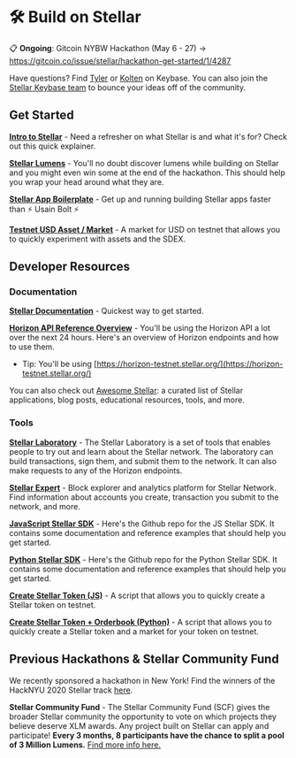 # 🛠️ Build on Stellar 

📋 **Ongoing**: Gitcoin NYBW Hackathon (May 6 - 27) → https://gitcoin.co/issue/stellar/hackathon-get-started/1/4287

Have questions? Find [Tyler](https://keybase.io/tyvdh) or [Kolten](https://keybase.io/kolten) on Keybase. You can also join the [Stellar Keybase team](https://keybase.io/team/stellar.public) to bounce your ideas off of the community. 

## Get Started

[**Intro to Stellar**](https://stellar.org/learn/intro-to-stellar) - Need a refresher on what Stellar is and what it's for? Check out this quick explainer.

[**Stellar Lumens**](https://stellar.org/lumens) - You'll no doubt discover lumens while building on Stellar and you might even win some at the end of the hackathon. This should help you wrap your head around what they are.

[**Stellar App Boilerplate**](https://github.com/tyvdh/hack-stellar) - Get up and running building Stellar apps faster than ⚡️ Usain Bolt ⚡️

[**Testnet USD Asset / Market**](https://stellar.expert/explorer/testnet/asset/USD-GDSWUOFTA4FBM53FVCF7LAU37BCA2H4DUSU2ZXDVKXSVLV7L5KCY3VVA?filter=orderbook) - A market for USD on testnet that allows you to quickly experiment with assets and the SDEX. 

## Developer Resources

### Documentation 

[**Stellar Documentation**](https://developers.stellar.org/docs/) - Quickest way to get started. 

[**Horizon API Reference Overview**](https://www.stellar.org/developers/reference/) - You'll be using the Horizon API a lot over the next 24 hours. Here's an overview of Horizon endpoints and how to use them.
  - Tip: You'll be using [https://horizon-testnet.stellar.org/](https://horizon-testnet.stellar.org/) 
  
You can also check out [Awesome Stellar](https://github.com/koltenb/awesome-stellar): a curated list of Stellar applications, blog posts, educational resources, tools, and more. 

### Tools
[**Stellar Laboratory**](https://www.stellar.org/laboratory/) - The Stellar Laboratory is a set of tools that enables people to try out and learn about the Stellar network. The laboratory can build transactions, sign them, and submit them to the network. It can also make requests to any of the Horizon endpoints.

[**Stellar Expert**](https://stellar.expert/explorer/public) - Block explorer and analytics platform for Stellar Network. Find information about accounts you create, transaction you submit to the network, and more. 

[**JavaScript Stellar SDK**](https://github.com/stellar/js-stellar-sdk) - Here's the Github repo for the JS Stellar SDK. It contains some documentation and reference examples that should help you get started.

[**Python Stellar SDK**](https://github.com/StellarCN/py-stellar-base) - Here's the Github repo for the Python Stellar SDK. It contains some documentation and reference examples that should help you get started.

[**Create Stellar Token (JS)**](https://github.com/msfeldstein/create-stellar-token) - A script that allows you to quickly create a Stellar token on testnet.

[**Create Stellar Token + Orderbook (Python)**](https://github.com/koltenb/stellar-asset-issuer-script) - A script that allows you to quickly create a Stellar token and a market for your token on testnet. 

## Previous Hackathons & Stellar Community Fund

We recently sponsored a hackathon in New York! Find the winners of the HackNYU 2020 Stellar track [here](https://hacknyu-2020.devpost.com/submissions/search?utf8=%E2%9C%93&prize_filter%5Bprizes%5D%5B%5D=35771). 

**Stellar Community Fund** - The Stellar Community Fund (SCF) gives the broader Stellar community the opportunity to vote on which projects they believe deserve XLM awards. Any project built on Stellar can apply and participate! **Every 3 months, 8 participants have the chance to split a pool of 3 Million Lumens.** [Find more info here.](https://www.stellar.org/community/community-fund)
